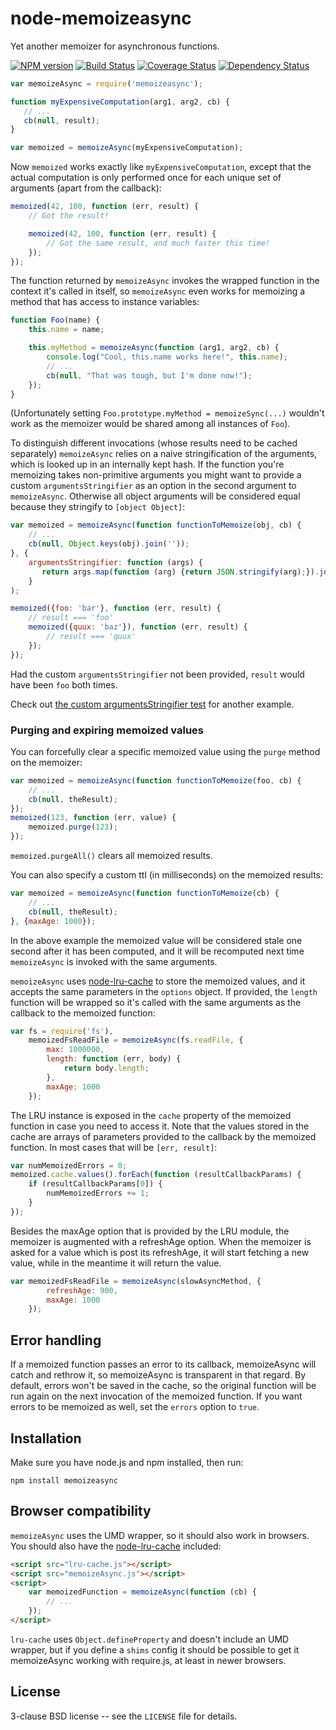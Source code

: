 node-memoizeasync
=================

Yet another memoizer for asynchronous functions.

[![NPM version](https://badge.fury.io/js/memoizeasync.png)](http://badge.fury.io/js/memoizeasync)
[![Build Status](https://travis-ci.org/papandreou/node-memoizeasync.svg?branch=master)](https://travis-ci.org/papandreou/node-memoizeasync)
[![Coverage Status](https://coveralls.io/repos/papandreou/node-memoizeasync/badge.png)](https://coveralls.io/r/papandreou/node-memoizeasync)
[![Dependency Status](https://david-dm.org/papandreou/node-memoizeasync.png)](https://david-dm.org/papandreou/node-memoizeasync)

```javascript
var memoizeAsync = require('memoizeasync');

function myExpensiveComputation(arg1, arg2, cb) {
   // ...
   cb(null, result);
}

var memoized = memoizeAsync(myExpensiveComputation);
```

Now `memoized` works exactly like `myExpensiveComputation`, except that
the actual computation is only performed once for each unique set of
arguments (apart from the callback):

```javascript
memoized(42, 100, function (err, result) {
    // Got the result!

    memoized(42, 100, function (err, result) {
        // Got the same result, and much faster this time!
    });
});
```

The function returned by `memoizeAsync` invokes the wrapped function
in the context it's called in itself, so `memoizeAsync` even works for
memoizing a method that has access to instance variables:

```javascript
function Foo(name) {
    this.name = name;

    this.myMethod = memoizeAsync(function (arg1, arg2, cb) {
        console.log("Cool, this.name works here!", this.name);
        // ...
        cb(null, "That was tough, but I'm done now!");
    });
}
```

(Unfortunately setting `Foo.prototype.myMethod = memoizeSync(...)`
wouldn't work as the memoizer would be shared among all instances of
`Foo`).

To distinguish different invocations (whose results need to be cached
separately) `memoizeAsync` relies on a naive stringification of the
arguments, which is looked up in an internally kept hash. If the
function you're memoizing takes non-primitive arguments you might want
to provide a custom `argumentsStringifier` as an option in the second
argument to `memoizeAsync`. Otherwise all object arguments will be
considered equal because they stringify to `[object Object]`:

```javascript
var memoized = memoizeAsync(function functionToMemoize(obj, cb) {
    // ...
    cb(null, Object.keys(obj).join(''));
}, {
    argumentsStringifier: function (args) {
       return args.map(function (arg) {return JSON.stringify(arg);}).join(",");
    }
);

memoized({foo: 'bar'}, function (err, result) {
    // result === 'foo'
    memoized({quux: 'baz'}), function (err, result) {
        // result === 'quux'
    });
});
```

Had the custom `argumentsStringifier` not been provided, `result`
would have been `foo` both times.

Check out <a
href="https://github.com/papandreou/node-memoizeasync/blob/master/test/memoizeAsync.js">the
custom argumentsStringifier test</a> for another example.


### Purging and expiring memoized values ###

You can forcefully clear a specific memoized value using the `purge`
method on the memoizer:

```javascript
var memoized = memoizeAsync(function functionToMemoize(foo, cb) {
    // ...
    cb(null, theResult);
});
memoized(123, function (err, value) {
    memoized.purge(123);
});
```

`memoized.purgeAll()` clears all memoized results.

You can also specify a custom ttl (in milliseconds) on the memoized
results:

```javascript
var memoized = memoizeAsync(function functionToMemoize(cb) {
    // ...
    cb(null, theResult);
}, {maxAge: 1000});
```

In the above example the memoized value will be considered stale one
second after it has been computed, and it will be recomputed next time
`memoizeAsync` is invoked with the same arguments.

`memoizeAsync` uses <a
href="https://github.com/isaacs/node-lru-cache">node-lru-cache</a> to
store the memoized values, and it accepts the same parameters in the
`options` object. If provided, the `length` function will be wrapped
so it's called with the same arguments as the callback to the memoized
function:

```javascript
var fs = require('fs'),
    memoizedFsReadFile = memoizeAsync(fs.readFile, {
        max: 1000000,
        length: function (err, body) {
            return body.length;
        },
        maxAge: 1000
    });
```

The LRU instance is exposed in the `cache` property of the memoized
function in case you need to access it. Note that the values stored in
the cache are arrays of parameters provided to the callback by the
memoized function. In most cases that will be `[err, result]`:


```javascript
var numMemoizedErrors = 0;
memoized.cache.values().forEach(function (resultCallbackParams) {
    if (resultCallbackParams[0]) {
        numMemoizedErrors += 1;
    }
});
```

Besides the maxAge option that is provided by the LRU module, the
memoizer is augmented with a refreshAge option. When the memoizer
is asked for a value which is post its refreshAge, it will start
fetching a new value, while in the meantime it will return the
value.

```javascript
var memoizedFsReadFile = memoizeAsync(slowAsyncMethod, {
        refreshAge: 900,
        maxAge: 1000
    });
```

Error handling
--------------

If a memoized function passes an error to its callback, memoizeAsync will catch
and rethrow it, so memoizeAsync is transparent in that regard. By default,
errors won't be saved in the cache, so the original function will be run
again on the next invocation of the memoized function. If you want errors
to be memoized as well, set the `errors` option to `true`.

Installation
------------

Make sure you have node.js and npm installed, then run:

    npm install memoizeasync

Browser compatibility
---------------------

`memoizeAsync` uses the UMD wrapper, so it should also work in
browsers. You should also have the <a
href="https://github.com/isaacs/node-lru-cache">node-lru-cache</a>
included:

```html
<script src="lru-cache.js"></script>
<script src="memoizeAsync.js"></script>
<script>
    var memoizedFunction = memoizeAsync(function (cb) {
        // ...
    });
</script>
```

`lru-cache` uses `Object.defineProperty` and doesn't include an UMD
wrapper, but if you define a `shims` config it should be possible to
get it memoizeAsync working with require.js, at least in newer browsers.

License
-------

3-clause BSD license -- see the `LICENSE` file for details.
